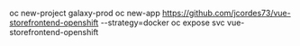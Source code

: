 oc new-project galaxy-prod
oc new-app https://github.com/jcordes73/vue-storefrontend-openshift --strategy=docker
oc expose svc vue-storefrontend-openshift

